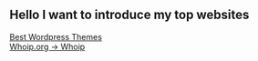 ## Hello I want to introduce my top websites

<a href='https://level9themes.com'>Best Wordpress Themes</a>
<br />
<a href='https://whoip.org'>Whoip.org -> Whoip</a>

